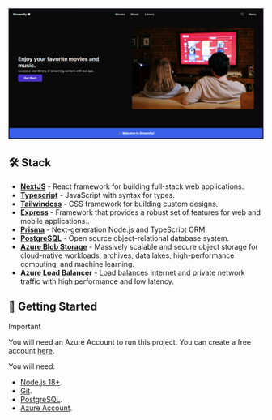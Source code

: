 <div align="center">
<a href="https://svgl.app">
<img src="public/imgs/readme.png">
</a>
<p></p>
</div>

## 🛠️ Stack

- [**NextJS**](https://nextjs.org/) - React framework for building full-stack web applications.
- [**Typescript**](https://www.typescriptlang.org/) - JavaScript with syntax for types.
- [**Tailwindcss**](https://tailwindcss.com/) - CSS framework for building custom designs.
- [**Express**](https://expressjs.com/) - Framework that provides a robust set of features for web and mobile applications..
- [**Prisma**](https://www.prisma.io/orm) - Next-generation Node.js and TypeScript ORM.
- [**PostgreSQL**](https://www.postgresql.org/) - Open source object-relational database system.
- [**Azure Blob Storage**](https://azure.microsoft.com/en-us/products/storage/blobs) - Massively scalable and secure object storage for cloud-native workloads, archives, data lakes, high-performance computing, and machine learning.
- [**Azure Load Balancer**](https://azure.microsoft.com/es-es/products/load-balancer/) - Load balances Internet and private network traffic with high performance and low latency.


## 🚀 Getting Started

> [!IMPORTANT]
> You will need an Azure Account to run this project. You can create a free account [here](https://azure.microsoft.com/en-us/free/).

You will need:

- [Node.js 18+](https://nodejs.org/en/).
- [Git](https://git-scm.com/).
- [PostgreSQL](https://www.postgresql.org/).
- [Azure Account](https://azure.microsoft.com/en-us/free/).




